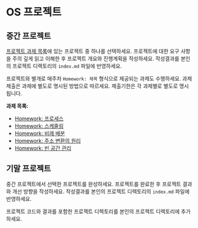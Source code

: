 # OS 프로젝트

## 중간 프로젝트

[프로젝트 과제 목록](./contents/index.md)에 있는 프로젝트 중 하나를 선택하세요. 프로젝트에 대한 요구 사항을 주의 깊게 읽고 이해한 후 프로젝트 개요와 진행계획을 작성하세요. 작성결과를 본인의 프로젝트 디렉토리의 `index.md` 파일에 반영하세요.

프로젝트와 별개로 매주차 `Homework: 제목` 형식으로 제공되는 과제도 수행하세요. 과제 제출은 과제에 별도로 명시된 방법으로 따르세요. 제출기한은 각 과제별로 별도로 명시됩니다.

**과제 목록:**

- [Homework: 프로세스](../week02/hw-wk02.md)
- [Homework: 스케줄링](../week03/hw-wk03.md)
- [Homework: 비례 배분](../week04/hw-wk04.md)
- [Homework: 주소 변환의 원리](../week06/hw-wk06.md)
- [Homework: 빈 공간 관리](../week07/hw-wk07.md)

## 기말 프로젝트

중간 프로젝트에서 선택한 프로젝트를 완성하세요. 프로젝트를 완료한 후 프로젝트 결과와 개선 방향을 작성하세요. 작성결과를 본인의 프로젝트 디렉토리의 `index.md` 파일에 반영하세요.

프로젝트 코드와 결과를 포함한 프로젝트 디렉토리를 본인의 프로젝트 디렉토리에 추가하세요.

```{tableofcontents}

```
